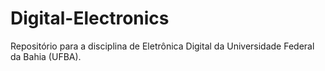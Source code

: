 # Digital-Electronics
Repositório para a disciplina de Eletrônica Digital da Universidade Federal da Bahia (UFBA).
